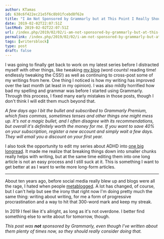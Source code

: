 ```yaml
---
author: KTamas
id: 638c6f422ec21e5f6c8b91fcebd8f62e
title: "I Am Not Sponsored by Grammarly but at This Point I Really Should Be"
date: 2019-02-02T22:07:51Z
lastMod: 2019-02-02T22:07:51Z
url: /index.php/2019/02/02/i-am-not-sponsored-by-grammarly-but-at-this-point-i-really-should-be/
permalink: /index.php/2019/02/02/i-am-not-sponsored-by-grammarly-but-at-this-point-i-really-should-be/
tags: [writersblock]
type: post
draft: false
---
```

I was going to finally get back to work on my latest series before I distracted myself with other things, like tweaking [my blog](https://blog.ktamas.com) (word counts! reading time! endlessly tweaking the CSS!) as well as continuing to cross-post some of my writings from here. One thing I noticed is how my writing has improved over the last month (at least in my opinion). I was also mildly horrified how bad my spelling and grammar was before I started using Grammarly. Through this process, I fixed many early mistakes in those posts, though I don't think I will edit them much beyond that.

*A few days ago I bit the bullet and subscribed to Grammarly Premium, which fixes commas, sometimes tenses and other things one might mess up. It's not a magic bullet, and I often disagree with its recommendations, but overall it's definitely worth the money for me. If you want to save 40% on your subscription, register a new account and simply wait a few days. They will email you a discount on your first year.*

I also took the opportunity to edit my series about ADHD into [one big longread](https://blog.ktamas.com/index.php/2019/02/02/re-take-your-pills-my-story-of-adhd/). It made me realize that breaking things down into smaller chunks really helps with writing, but at the same time editing them into one long article is not an easy process and I still suck at it. This is something I want to get better at as I want to write more long-form articles.

---

About ten years ago, before social media really blew up and blogs were all the rage, I hated when people [metablogged](https://www.urbandictionary.com/define.php?term=metablogging). A lot has changed, of course, but I can't help but see the irony that right now I'm doing pretty much the same thing: writing about writing, for me a form of progressive procrastination and a way to hit that 300-word mark and keep my streak.

In 2019 I feel like it's allright, as long as it's not overdone. I better find something else to write about for tomorrow, though.

*This post was* ***not*** *sponsored by Grammarly, even though I've written about them plenty of times now, so they should really consider doing that.*
